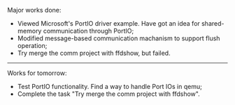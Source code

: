Major works done:
  * Viewed Microsoft's PortIO driver example. Have got an idea for shared-memory communication through PortIO;
  * Modified message-based communication machanism to support flush operation;
  * Try merge the comm project with ffdshow, but failed.

---

Works for tomorrow:
  * Test PortIO functionality. Find a way to handle Port IOs in qemu;
  * Complete the task "Try merge the comm project with ffdshow".
